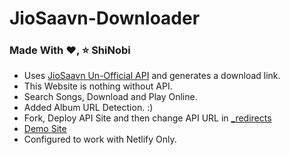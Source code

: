 # JioSaavn-Downloader
### Made With :heart:, :star: ShiNobi

* Uses [JioSaavn Un-Official API](https://github.com/Shinobi2307/JioSaavn-Downloader) and generates a download link.
* This Website is nothing without API.
* Search Songs, Download and Play Online.
* Added Album URL Detection. :)
* Fork, Deploy API Site and then change API URL in [_redirects](https://github.com/Shinobi2307/JioSaavn-Downloader/blob/master/_redirects)
* [Demo Site](https://shinobi-jiosaavn.netlify.app)
* Configured to work with Netlify Only.
